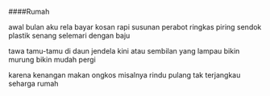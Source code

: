 ####Rumah

awal bulan aku rela bayar kosan
rapi susunan perabot ringkas
piring sendok plastik
senang selemari dengan baju

tawa tamu-tamu di daun jendela 
kini atau sembilan yang lampau
bikin murung bikin mudah pergi

karena kenangan makan ongkos 
misalnya rindu pulang
tak terjangkau seharga rumah